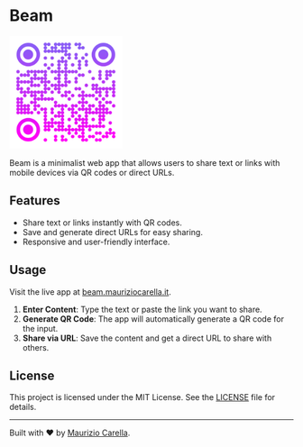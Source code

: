 # Beam

<img src="src/assets/images/logo.svg" alt="Beam Logo" width="200">

Beam is a minimalist web app that allows users to share text or links with mobile devices via QR codes or direct URLs.

## Features

- Share text or links instantly with QR codes.
- Save and generate direct URLs for easy sharing.
- Responsive and user-friendly interface.

## Usage

Visit the live app at [beam.mauriziocarella.it](https://beam.mauriziocarella.it).

1. **Enter Content**: Type the text or paste the link you want to share.
2. **Generate QR Code**: The app will automatically generate a QR code for the input.
3. **Share via URL**: Save the content and get a direct URL to share with others.

## License

This project is licensed under the MIT License. See the [LICENSE](LICENSE) file for details.

---

Built with ❤️ by [Maurizio Carella](https://mauriziocarella.it).
